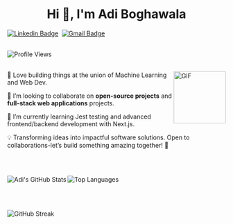 <h1 align="center">Hi 👋, I'm Adi Boghawala</h1>

[![Linkedin Badge](https://img.shields.io/badge/linkedin%20-%230077B5.svg?&style=for-the-badge&logo=linkedin&logoColor=white)][linkedin]&nbsp;
[![Gmail Badge](https://img.shields.io/badge/-gmail-EA4335?style=for-the-badge&logo=Gmail&logoColor=white)][mail]
<br><br>

![Profile Views](https://komarev.com/ghpvc/?username=Adi-204)
<br><br>

<img align="right" height="120px" alt="GIF" src="https://media.giphy.com/media/zVb0n3YCIAFLTxOsd5/giphy.gif" />

🤖 Love building things at the union of Machine Learning and Web Dev.

👯 I’m looking to collaborate on **open-source projects** and **full-stack web applications** projects.

🌱 I’m currently learning Jest testing and advanced frontend/backend development with Next.js.

💡 Transforming ideas into impactful software solutions. Open to collaborations-let’s build something amazing together! 🚀

<br><br>

<p><img align="left" src="https://github-readme-stats.vercel.app/api?username=Adi-204&show_icons=true" alt="Adi's GitHub Stats" /></p>

<p><img align="centre" src="https://github-readme-stats.vercel.app/api/top-langs/?username=Adi-204&layout=compact" alt="Top Languages" /></p>

<br><br>

<p><img align="centre" src="https://streak-stats.demolab.com/?user=Adi-204" alt="GitHub Streak" /></p>

[linkedin]: https://www.linkedin.com/in/adi-boghawala/
[mail]: mailto:boghawalaadi@gmail.com
